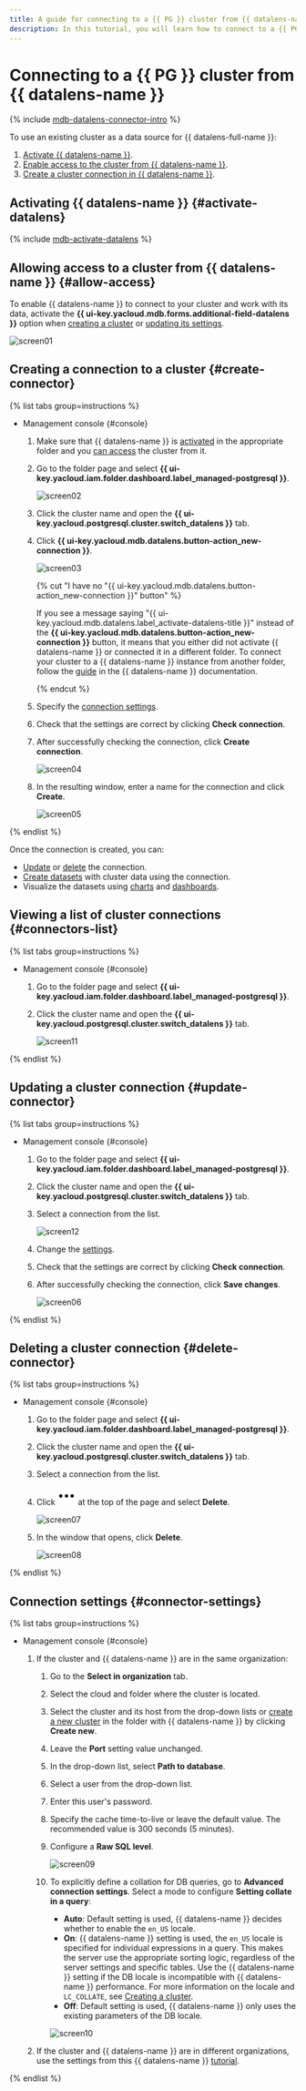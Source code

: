 ```yaml
---
title: A guide for connecting to a {{ PG }} cluster from {{ datalens-name }}
description: In this tutorial, you will learn how to connect to a {{ PG }} cluster from {{ datalens-name }}.
---
```


# Connecting to a {{ PG }} cluster from {{ datalens-name }}

{% include [mdb-datalens-connector-intro](../../_includes/mdb/datalens-connector-intro.md) %}

To use an existing cluster as a data source for {{ datalens-full-name }}:
1. [Activate {{ datalens-name }}](#activate-datalens).
1. [Enable access to the cluster from {{ datalens-name }}](#allow-access).
1. [Create a cluster connection in {{ datalens-name }}](#create-connector).

## Activating {{ datalens-name }} {#activate-datalens}

{% include [mdb-activate-datalens](../../_includes/mdb/datalens-activate.md) %}

## Allowing access to a cluster from {{ datalens-name }} {#allow-access}

To enable {{ datalens-name }} to connect to your cluster and work with its data, activate the **{{ ui-key.yacloud.mdb.forms.additional-field-datalens }}** option when [creating a cluster](cluster-create.md) or [updating its settings](update.md#change-additional-settings).

![screen01](../../_assets/managed-postgresql/operations/datalens-connect/screen01.png)

## Creating a connection to a cluster {#create-connector}

{% list tabs group=instructions %}

- Management console {#console}

  1. Make sure that {{ datalens-name }} is [activated](#activate-datalens) in the appropriate folder and you [can access](#allow-access) the cluster from it.
  1. Go to the folder page and select **{{ ui-key.yacloud.iam.folder.dashboard.label_managed-postgresql }}**.

     ![screen02](../../_assets/managed-postgresql/operations/datalens-connect/screen02.png)

  1. Click the cluster name and open the **{{ ui-key.yacloud.postgresql.cluster.switch_datalens }}** tab.
  1. Click **{{ ui-key.yacloud.mdb.datalens.button-action_new-connection }}**.

     ![screen03](../../_assets/managed-postgresql/operations/datalens-connect/screen03.png)

     {% cut "I have no "{{ ui-key.yacloud.mdb.datalens.button-action_new-connection }}" button" %}

     If you see a message saying "{{ ui-key.yacloud.mdb.datalens.label_activate-datalens-title }}" instead of the **{{ ui-key.yacloud.mdb.datalens.button-action_new-connection }}** button, it means that you either did not activate {{ datalens-name }} or connected it in a different folder. To connect your cluster to a {{ datalens-name }} instance from another folder, follow the [guide](../../datalens/operations/connection/create-postgresql.md) in the {{ datalens-name }} documentation.

     {% endcut %}

  1. Specify the [connection settings](#connector-settings).
  1. Check that the settings are correct by clicking **Check connection**.
  1. After successfully checking the connection, click **Create connection**.

     ![screen04](../../_assets/managed-postgresql/operations/datalens-connect/screen04.png)

  1. In the resulting window, enter a name for the connection and click **Create**.

     ![screen05](../../_assets/managed-postgresql/operations/datalens-connect/screen05.png)

{% endlist %}

Once the connection is created, you can:
* [Update](#update-connector) or [delete](#delete-connector) the connection.
* [Create datasets](../../datalens/dataset/index.md) with cluster data using the connection.
* Visualize the datasets using [charts](../../datalens/concepts/chart/index.md) and [dashboards](../../datalens/concepts/dashboard.md).

## Viewing a list of cluster connections {#connectors-list}

{% list tabs group=instructions %}

- Management console {#console}

  1. Go to the folder page and select **{{ ui-key.yacloud.iam.folder.dashboard.label_managed-postgresql }}**.
  1. Click the cluster name and open the **{{ ui-key.yacloud.postgresql.cluster.switch_datalens }}** tab.

     ![screen11](../../_assets/managed-postgresql/operations/datalens-connect/screen11.png)

{% endlist %}

## Updating a cluster connection {#update-connector}

{% list tabs group=instructions %}

- Management console {#console}

  1. Go to the folder page and select **{{ ui-key.yacloud.iam.folder.dashboard.label_managed-postgresql }}**.
  1. Click the cluster name and open the **{{ ui-key.yacloud.postgresql.cluster.switch_datalens }}** tab.
  1. Select a connection from the list.

     ![screen12](../../_assets/managed-postgresql/operations/datalens-connect/screen12.png)

  1. Change the [settings](#connector-settings).
  1. Check that the settings are correct by clicking **Check connection**.
  1. After successfully checking the connection, click **Save changes**.

     ![screen06](../../_assets/managed-postgresql/operations/datalens-connect/screen06.png)

{% endlist %}

## Deleting a cluster connection {#delete-connector}

{% list tabs group=instructions %}

- Management console {#console}

  1. Go to the folder page and select **{{ ui-key.yacloud.iam.folder.dashboard.label_managed-postgresql }}**.
  1. Click the cluster name and open the **{{ ui-key.yacloud.postgresql.cluster.switch_datalens }}** tab.
  1. Select a connection from the list.
  1. Click ![image](../../_assets/console-icons/ellipsis.svg) at the top of the page and select **Delete**.

     ![screen07](../../_assets/managed-postgresql/operations/datalens-connect/screen07.png)

  1. In the window that opens, click **Delete**.

     ![screen08](../../_assets/managed-postgresql/operations/datalens-connect/screen08.png)

{% endlist %}

## Connection settings {#connector-settings}

{% list tabs group=instructions %}

- Management console {#console}

  1. If the cluster and {{ datalens-name }} are in the same organization:
     1. Go to the **Select in organization** tab.
     1. Select the cloud and folder where the cluster is located.
     1. Select the cluster and its host from the drop-down lists or [create a new cluster](cluster-create.md) in the folder with {{ datalens-name }} by clicking **Create new**.
     1. Leave the **Port** setting value unchanged.
     1. In the drop-down list, select **Path to database**.
     1. Select a user from the drop-down list.
     1. Enter this user's password.
     1. Specify the cache time-to-live or leave the default value. The recommended value is 300 seconds (5 minutes).
     1. Configure a **Raw SQL level**.

        ![screen09](../../_assets/managed-postgresql/operations/datalens-connect/screen09.png)

     1. To explicitly define a collation for DB queries, go to **Advanced connection settings**. Select a mode to configure **Setting collate in a query**:
        * **Auto**: Default setting is used, {{ datalens-name }} decides whether to enable the `en_US` locale.
        * **On**: {{ datalens-name }} setting is used, the `en_US` locale is specified for individual expressions in a query. This makes the server use the appropriate sorting logic, regardless of the server settings and specific tables. Use the {{ datalens-name }} setting if the DB locale is incompatible with {{ datalens-name }} performance. For more information on the locale and `LC_COLLATE`, see [Creating a cluster](./cluster-create.md#create-cluster).
        * **Off**: Default setting is used, {{ datalens-name }} only uses the existing parameters of the DB locale.

        ![screen10](../../_assets/managed-postgresql/operations/datalens-connect/screen10.png)

   1. If the cluster and {{ datalens-name }} are in different organizations, use the settings from this {{ datalens-name }} [tutorial](../../datalens/operations/connection/create-postgresql.md).

{% endlist %}